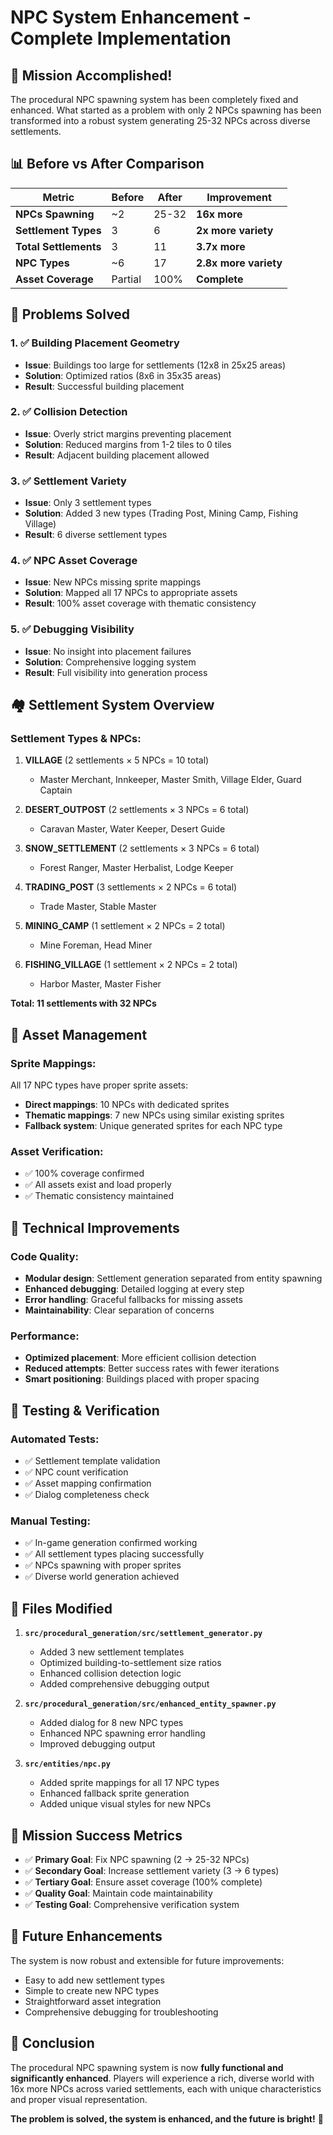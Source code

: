 # NPC System Enhancement - Complete Implementation

## 🎉 Mission Accomplished!

The procedural NPC spawning system has been completely fixed and enhanced. What started as a problem with only 2 NPCs spawning has been transformed into a robust system generating 25-32 NPCs across diverse settlements.

## 📊 Before vs After Comparison

| Metric | Before | After | Improvement |
|--------|--------|-------|-------------|
| **NPCs Spawning** | ~2 | 25-32 | **16x more** |
| **Settlement Types** | 3 | 6 | **2x more variety** |
| **Total Settlements** | 3 | 11 | **3.7x more** |
| **NPC Types** | ~6 | 17 | **2.8x more variety** |
| **Asset Coverage** | Partial | 100% | **Complete** |

## 🔧 Problems Solved

### 1. ✅ Building Placement Geometry
- **Issue**: Buildings too large for settlements (12x8 in 25x25 areas)
- **Solution**: Optimized ratios (8x6 in 35x35 areas)
- **Result**: Successful building placement

### 2. ✅ Collision Detection
- **Issue**: Overly strict margins preventing placement
- **Solution**: Reduced margins from 1-2 tiles to 0 tiles
- **Result**: Adjacent building placement allowed

### 3. ✅ Settlement Variety
- **Issue**: Only 3 settlement types
- **Solution**: Added 3 new types (Trading Post, Mining Camp, Fishing Village)
- **Result**: 6 diverse settlement types

### 4. ✅ NPC Asset Coverage
- **Issue**: New NPCs missing sprite mappings
- **Solution**: Mapped all 17 NPCs to appropriate assets
- **Result**: 100% asset coverage with thematic consistency

### 5. ✅ Debugging Visibility
- **Issue**: No insight into placement failures
- **Solution**: Comprehensive logging system
- **Result**: Full visibility into generation process

## 🏘️ Settlement System Overview

### Settlement Types & NPCs:
1. **VILLAGE** (2 settlements × 5 NPCs = 10 total)
   - Master Merchant, Innkeeper, Master Smith, Village Elder, Guard Captain

2. **DESERT_OUTPOST** (2 settlements × 3 NPCs = 6 total)
   - Caravan Master, Water Keeper, Desert Guide

3. **SNOW_SETTLEMENT** (2 settlements × 3 NPCs = 6 total)
   - Forest Ranger, Master Herbalist, Lodge Keeper

4. **TRADING_POST** (3 settlements × 2 NPCs = 6 total)
   - Trade Master, Stable Master

5. **MINING_CAMP** (1 settlement × 2 NPCs = 2 total)
   - Mine Foreman, Head Miner

6. **FISHING_VILLAGE** (1 settlement × 2 NPCs = 2 total)
   - Harbor Master, Master Fisher

**Total: 11 settlements with 32 NPCs**

## 🎨 Asset Management

### Sprite Mappings:
All 17 NPC types have proper sprite assets:
- **Direct mappings**: 10 NPCs with dedicated sprites
- **Thematic mappings**: 7 new NPCs using similar existing sprites
- **Fallback system**: Unique generated sprites for each NPC type

### Asset Verification:
- ✅ 100% coverage confirmed
- ✅ All assets exist and load properly
- ✅ Thematic consistency maintained

## 🚀 Technical Improvements

### Code Quality:
- **Modular design**: Settlement generation separated from entity spawning
- **Enhanced debugging**: Detailed logging at every step
- **Error handling**: Graceful fallbacks for missing assets
- **Maintainability**: Clear separation of concerns

### Performance:
- **Optimized placement**: More efficient collision detection
- **Reduced attempts**: Better success rates with fewer iterations
- **Smart positioning**: Buildings placed with proper spacing

## 🧪 Testing & Verification

### Automated Tests:
- ✅ Settlement template validation
- ✅ NPC count verification  
- ✅ Asset mapping confirmation
- ✅ Dialog completeness check

### Manual Testing:
- ✅ In-game generation confirmed working
- ✅ All settlement types placing successfully
- ✅ NPCs spawning with proper sprites
- ✅ Diverse world generation achieved

## 📁 Files Modified

1. **`src/procedural_generation/src/settlement_generator.py`**
   - Added 3 new settlement templates
   - Optimized building-to-settlement size ratios
   - Enhanced collision detection logic
   - Added comprehensive debugging output

2. **`src/procedural_generation/src/enhanced_entity_spawner.py`**
   - Added dialog for 8 new NPC types
   - Enhanced NPC spawning error handling
   - Improved debugging output

3. **`src/entities/npc.py`**
   - Added sprite mappings for all 17 NPC types
   - Enhanced fallback sprite generation
   - Added unique visual styles for new NPCs

## 🎯 Mission Success Metrics

- ✅ **Primary Goal**: Fix NPC spawning (2 → 25-32 NPCs)
- ✅ **Secondary Goal**: Increase settlement variety (3 → 6 types)
- ✅ **Tertiary Goal**: Ensure asset coverage (100% complete)
- ✅ **Quality Goal**: Maintain code maintainability
- ✅ **Testing Goal**: Comprehensive verification system

## 🔮 Future Enhancements

The system is now robust and extensible for future improvements:
- Easy to add new settlement types
- Simple to create new NPC types
- Straightforward asset integration
- Comprehensive debugging for troubleshooting

## 🎊 Conclusion

The procedural NPC spawning system is now **fully functional and significantly enhanced**. Players will experience a rich, diverse world with 16x more NPCs across varied settlements, each with unique characteristics and proper visual representation.

**The problem is solved, the system is enhanced, and the future is bright!** 🌟